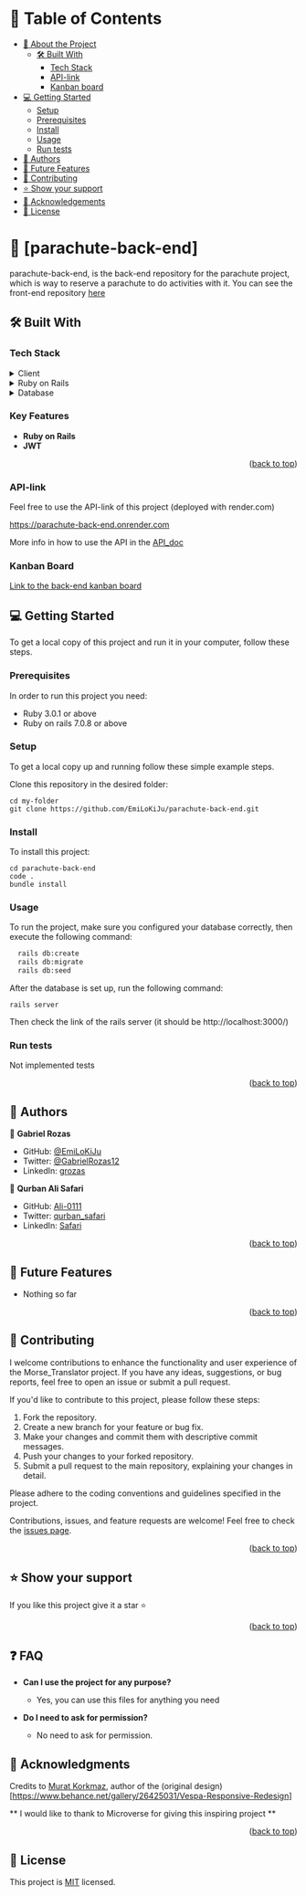 <a name="parachute-back-end"></a>

# 📗 Table of Contents

- [📖 About the Project](#about-project)
  - [🛠 Built With](#built-with)
    - [Tech Stack](#tech-stack)
    - [API-link](#live-demo)
    - [Kanban board](#kanban-board)
- [💻 Getting Started](#getting-started)
  - [Setup](#setup)
  - [Prerequisites](#prerequisites)
  - [Install](#install)
  - [Usage](#usage)
  - [Run tests](#run-tests)
- [👥 Authors](#authors)
- [🔭 Future Features](#future-features)
- [🤝 Contributing](#contributing)
- [⭐️ Show your support](#support)
- [🙏 Acknowledgements](#acknowledgements)
- [📝 License](#license)

<!-- PROJECT DESCRIPTION -->

# 📖 [parachute-back-end] <a name="about-project"></a>
parachute-back-end, is the back-end repository for the parachute project, which is way to reserve a parachute to do activities with it.
You can see the front-end repository [here](https://github.com/EmiLoKiJu/parachute-front-end)

## 🛠 Built With <a name="built-with"></a>

### Tech Stack <a name="tech-stack"></a>

<details>
  <summary>Client</summary>
  <ul>
    <li><a href="https://www.ruby-lang.org/en/">Ruby</a></li>
    <li><a href="https://rubyonrails.org/">Ruby on Rails</a></li>
  </ul>
</details>

<details>
  <summary>Ruby on Rails</summary>
  <ul>
    <li><a href="https://guides.rubyonrails.org/getting_started.html#what-is-rails-questionmark">Ruby on Rails introduction</a></li>
  </ul>
</details>

<details>
<summary>Database</summary>
  <ul>
    <li><a href="https://www.postgresql.org/">PostgreSQL</a></li>
  </ul>
</details>

<!-- Features -->

### Key Features <a name="key-features"></a>

- **Ruby on Rails**
- **JWT**

<p align="right">(<a href="#readme-top">back to top</a>)</p>

### API-link <a name="live-demo"></a>

Feel free to use the API-link of this project
(deployed with render.com)

https://parachute-back-end.onrender.com

More info in how to use the API in the [API_doc](./API_doc.txt)

### Kanban Board <a name="kanban-board"></a>

[Link to the back-end kanban board](https://github.com/users/EmiLoKiJu/projects/2/views/1)

## 💻 Getting Started <a name="getting-started"></a>
<!-- https://github.com/EmiLoKiJu/parachute-back-end -->

To get a local copy of this project and run it in your computer, follow these steps.

### Prerequisites

In order to run this project you need:
- Ruby 3.0.1 or above
- Ruby on rails 7.0.8 or above

### Setup

To get a local copy up and running follow these simple example steps.

Clone this repository in the desired folder:
```
cd my-folder
git clone https://github.com/EmiLoKiJu/parachute-back-end.git
```

### Install

To install this project:
```
cd parachute-back-end
code .
bundle install
```
### Usage

To run the project, make sure you configured your database correctly, then execute the following command:
```sh
  rails db:create
  rails db:migrate
  rails db:seed
```

After the database is set up, run the following command:
```
rails server
```

Then check the link of the rails server (it should be http://localhost:3000/)

### Run tests

Not implemented tests

<p align="right">(<a href="#parachute-back-end">back to top</a>)</p>

<!-- AUTHORS -->
## 👥 Authors <a name="authors"></a>

👤 **Gabriel Rozas**
- GitHub:   [@EmiLoKiJu](https://github.com/EmiLoKiJu)
- Twitter:  [@GabrielRozas12](https://twitter.com/GabrielRozas12)
- LinkedIn: [grozas](https://www.linkedin.com/in/grozas/)

👤 **Qurban Ali Safari**
- GitHub:   [Ali-0111](https://github.com/Ali-0111)
- Twitter:  [qurban_safari](https://twitter.com/qurban_safari)
- LinkedIn: [Safari](https://www.linkedin.com/in/ali-safari-linked)

<p align="right">(<a href="#parachute-back-end">back to top</a>)</p>

<!-- FUTURE FEATURES -->

## 🔭 Future Features <a name="future-features"></a>

- Nothing so far

<p align="right">(<a href="#parachute-back-end">back to top</a>)</p>

<!-- CONTRIBUTING -->

## 🤝 Contributing <a name="contributing"></a>

I welcome contributions to enhance the functionality and user experience of the Morse_Translator project. If you have any ideas, suggestions, or bug reports, feel free to open an issue or submit a pull request.

If you'd like to contribute to this project, please follow these steps:

1. Fork the repository.
2. Create a new branch for your feature or bug fix.
3. Make your changes and commit them with descriptive commit messages.
4. Push your changes to your forked repository.
5. Submit a pull request to the main repository, explaining your changes in detail.

Please adhere to the coding conventions and guidelines specified in the project.

Contributions, issues, and feature requests are welcome!
Feel free to check the [issues page](../../issues).

<p align="right">(<a href="#parachute-back-end">back to top</a>)</p>

<!-- SUPPORT -->

## ⭐️ Show your support <a name="support"></a>

If you like this project give it a star ⭐️

<p align="right">(<a href="#parachute-back-end">back to top</a>)</p>

<!-- FAQ -->

## ❓ FAQ <a name="faq"></a>

- **Can I use the project for any purpose?**

  - Yes, you can use this files for anything you need

- **Do I need to ask for permission?**

  - No need to ask for permission.


<!-- ACKNOWLEDGEMENTS -->

## 🙏 Acknowledgments <a name="acknowledgements"></a>

Credits to [Murat Korkmaz](https://www.behance.net/muratk), author of the (original design)[https://www.behance.net/gallery/26425031/Vespa-Responsive-Redesign]

** I would like to thank to Microverse for giving this inspiring project **

<p align="right">(<a href="#parachute-back-end">back to top</a>)</p>

<!-- LICENSE -->

## 📝 License <a name="license"></a>

This project is [MIT](./LICENSE) licensed.
